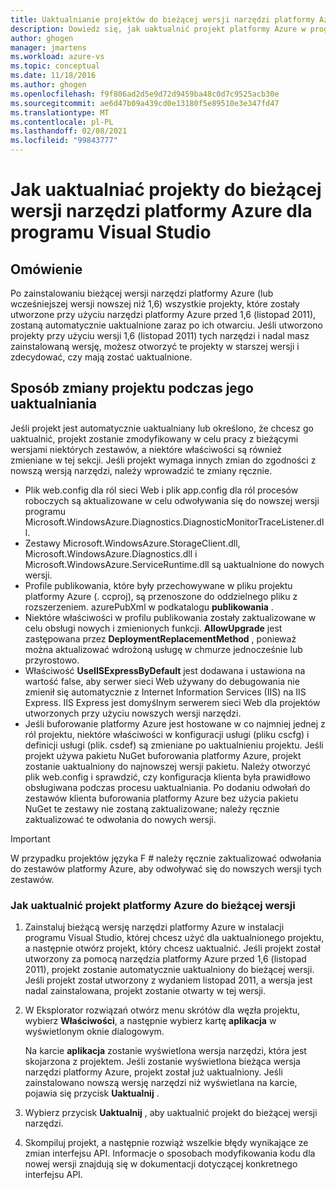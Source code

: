 ```yaml
---
title: Uaktualnianie projektów do bieżącej wersji narzędzi platformy Azure
description: Dowiedz się, jak uaktualnić projekt platformy Azure w programie Visual Studio do bieżącej wersji narzędzi platformy Azure
author: ghogen
manager: jmartens
ms.workload: azure-vs
ms.topic: conceptual
ms.date: 11/18/2016
ms.author: ghogen
ms.openlocfilehash: f9f806ad2d5e9d72d9459ba48c0d7c9525acb30e
ms.sourcegitcommit: ae6d47b09a439cd0e13180f5e89510e3e347fd47
ms.translationtype: MT
ms.contentlocale: pl-PL
ms.lasthandoff: 02/08/2021
ms.locfileid: "99843777"
---
```

# <a name="how-to-upgrade-projects-to-the-current-version-of-the-azure-tools-for-visual-studio"></a>Jak uaktualniać projekty do bieżącej wersji narzędzi platformy Azure dla programu Visual Studio
## <a name="overview"></a>Omówienie
Po zainstalowaniu bieżącej wersji narzędzi platformy Azure (lub wcześniejszej wersji nowszej niż 1,6) wszystkie projekty, które zostały utworzone przy użyciu narzędzi platformy Azure przed 1,6 (listopad 2011), zostaną automatycznie uaktualnione zaraz po ich otwarciu. Jeśli utworzono projekty przy użyciu wersji 1,6 (listopad 2011) tych narzędzi i nadal masz zainstalowaną wersję, możesz otworzyć te projekty w starszej wersji i zdecydować, czy mają zostać uaktualnione.

## <a name="how-your-project-changes-when-you-upgrade-it"></a>Sposób zmiany projektu podczas jego uaktualniania
Jeśli projekt jest automatycznie uaktualniany lub określono, że chcesz go uaktualnić, projekt zostanie zmodyfikowany w celu pracy z bieżącymi wersjami niektórych zestawów, a niektóre właściwości są również zmieniane w tej sekcji. Jeśli projekt wymaga innych zmian do zgodności z nowszą wersją narzędzi, należy wprowadzić te zmiany ręcznie.

* Plik web.config dla ról sieci Web i plik app.config dla ról procesów roboczych są aktualizowane w celu odwoływania się do nowszej wersji programu Microsoft.WindowsAzure.Diagnostics.DiagnosticMonitorTraceListener.dll.
* Zestawy Microsoft.WindowsAzure.StorageClient.dll, Microsoft.WindowsAzure.Diagnostics.dll i Microsoft.WindowsAzure.ServiceRuntime.dll są uaktualnione do nowych wersji.
* Profile publikowania, które były przechowywane w pliku projektu platformy Azure (. ccproj), są przenoszone do oddzielnego pliku z rozszerzeniem. azurePubXml w podkatalogu **publikowania** .
* Niektóre właściwości w profilu publikowania zostały zaktualizowane w celu obsługi nowych i zmienionych funkcji. **AllowUpgrade** jest zastępowana przez **DeploymentReplacementMethod** , ponieważ można aktualizować wdrożoną usługę w chmurze jednocześnie lub przyrostowo.
* Właściwość **UseIISExpressByDefault** jest dodawana i ustawiona na wartość false, aby serwer sieci Web używany do debugowania nie zmienił się automatycznie z Internet Information Services (IIS) na IIS Express. IIS Express jest domyślnym serwerem sieci Web dla projektów utworzonych przy użyciu nowszych wersji narzędzi.
* Jeśli buforowanie platformy Azure jest hostowane w co najmniej jednej z ról projektu, niektóre właściwości w konfiguracji usługi (pliku cscfg) i definicji usługi (plik. csdef) są zmieniane po uaktualnieniu projektu. Jeśli projekt używa pakietu NuGet buforowania platformy Azure, projekt zostanie uaktualniony do najnowszej wersji pakietu. Należy otworzyć plik web.config i sprawdzić, czy konfiguracja klienta była prawidłowo obsługiwana podczas procesu uaktualniania. Po dodaniu odwołań do zestawów klienta buforowania platformy Azure bez użycia pakietu NuGet te zestawy nie zostaną zaktualizowane; należy ręcznie zaktualizować te odwołania do nowych wersji.

> [!IMPORTANT]
> W przypadku projektów języka F # należy ręcznie zaktualizować odwołania do zestawów platformy Azure, aby odwoływać się do nowszych wersji tych zestawów.
>
>

### <a name="how-to-upgrade-an-azure-project-to-the-current-release"></a>Jak uaktualnić projekt platformy Azure do bieżącej wersji
1. Zainstaluj bieżącą wersję narzędzi platformy Azure w instalacji programu Visual Studio, której chcesz użyć dla uaktualnionego projektu, a następnie otwórz projekt, który chcesz uaktualnić. Jeśli projekt został utworzony za pomocą narzędzia platformy Azure przed 1,6 (listopad 2011), projekt zostanie automatycznie uaktualniony do bieżącej wersji. Jeśli projekt został utworzony z wydaniem listopad 2011, a wersja jest nadal zainstalowana, projekt zostanie otwarty w tej wersji.
2. W Eksplorator rozwiązań otwórz menu skrótów dla węzła projektu, wybierz **Właściwości**, a następnie wybierz kartę **aplikacja** w wyświetlonym oknie dialogowym.

    Na karcie **aplikacja** zostanie wyświetlona wersja narzędzi, która jest skojarzona z projektem. Jeśli zostanie wyświetlona bieżąca wersja narzędzi platformy Azure, projekt został już uaktualniony. Jeśli zainstalowano nowszą wersję narzędzi niż wyświetlana na karcie, pojawia się przycisk **Uaktualnij** .
3. Wybierz przycisk **Uaktualnij** , aby uaktualnić projekt do bieżącej wersji narzędzi.
4. Skompiluj projekt, a następnie rozwiąż wszelkie błędy wynikające ze zmian interfejsu API. Informacje o sposobach modyfikowania kodu dla nowej wersji znajdują się w dokumentacji dotyczącej konkretnego interfejsu API.
